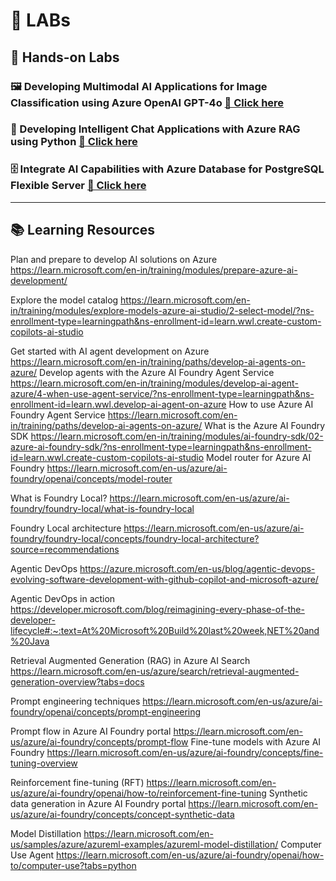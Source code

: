 # 🧪 **LABs**

## 🧠 **Hands-on Labs**

### 🖼️ Developing Multimodal AI Applications for Image Classification using Azure OpenAI GPT-4o  [🔗 Click here](https://github.com/upskillsgenai/LTI-Day-1)

### 💬 Developing Intelligent Chat Applications with Azure RAG using Python  [🔗 Click here](https://cloudthat.learnondemand.net/](https://cloudthat.learnondemand.net/Lab/74511?instructionSetLang=en&classId=716568))

### 🗄️ Integrate AI Capabilities with Azure Database for PostgreSQL Flexible Server  [🔗 Click here](https://microsoftlearning.github.io/mslearn-postgresql/Instructions/Labs/16-analyze-sentiment.html)

---

## 📚 **Learning Resources**

Plan and prepare to develop AI solutions on Azure
https://learn.microsoft.com/en-in/training/modules/prepare-azure-ai-development/ 

Explore the model catalog 
https://learn.microsoft.com/en-in/training/modules/explore-models-azure-ai-studio/2-select-model/?ns-enrollment-type=learningpath&ns-enrollment-id=learn.wwl.create-custom-copilots-ai-studio 

Get started with AI agent development on Azure
https://learn.microsoft.com/en-in/training/paths/develop-ai-agents-on-azure/ 
Develop agents with the Azure AI Foundry Agent Service
https://learn.microsoft.com/en-in/training/modules/develop-ai-agent-azure/4-when-use-agent-service/?ns-enrollment-type=learningpath&ns-enrollment-id=learn.wwl.develop-ai-agent-on-azure 
How to use Azure AI Foundry Agent Service
https://learn.microsoft.com/en-in/training/paths/develop-ai-agents-on-azure/ 
What is the Azure AI Foundry SDK
https://learn.microsoft.com/en-in/training/modules/ai-foundry-sdk/02-azure-ai-foundry-sdk/?ns-enrollment-type=learningpath&ns-enrollment-id=learn.wwl.create-custom-copilots-ai-studio 
Model router for Azure AI Foundry 
https://learn.microsoft.com/en-us/azure/ai-foundry/openai/concepts/model-router 

What is Foundry Local?
https://learn.microsoft.com/en-us/azure/ai-foundry/foundry-local/what-is-foundry-local 

Foundry Local architecture
https://learn.microsoft.com/en-us/azure/ai-foundry/foundry-local/concepts/foundry-local-architecture?source=recommendations 

Agentic DevOps
https://azure.microsoft.com/en-us/blog/agentic-devops-evolving-software-development-with-github-copilot-and-microsoft-azure/ 

Agentic DevOps in action
https://developer.microsoft.com/blog/reimagining-every-phase-of-the-developer-lifecycle#:~:text=At%20Microsoft%20Build%20last%20week,NET%20and%20Java 

Retrieval Augmented Generation (RAG) in Azure AI Search
https://learn.microsoft.com/en-us/azure/search/retrieval-augmented-generation-overview?tabs=docs 

Prompt engineering techniques
https://learn.microsoft.com/en-us/azure/ai-foundry/openai/concepts/prompt-engineering

Prompt flow in Azure AI Foundry portal
https://learn.microsoft.com/en-us/azure/ai-foundry/concepts/prompt-flow 
Fine-tune models with Azure AI Foundry
https://learn.microsoft.com/en-us/azure/ai-foundry/concepts/fine-tuning-overview 

Reinforcement fine-tuning (RFT)
https://learn.microsoft.com/en-us/azure/ai-foundry/openai/how-to/reinforcement-fine-tuning 
Synthetic data generation in Azure AI Foundry portal
https://learn.microsoft.com/en-us/azure/ai-foundry/concepts/concept-synthetic-data 

Model Distillation
https://learn.microsoft.com/en-us/samples/azure/azureml-examples/azureml-model-distillation/ 
Computer Use Agent 
https://learn.microsoft.com/en-us/azure/ai-foundry/openai/how-to/computer-use?tabs=python 
